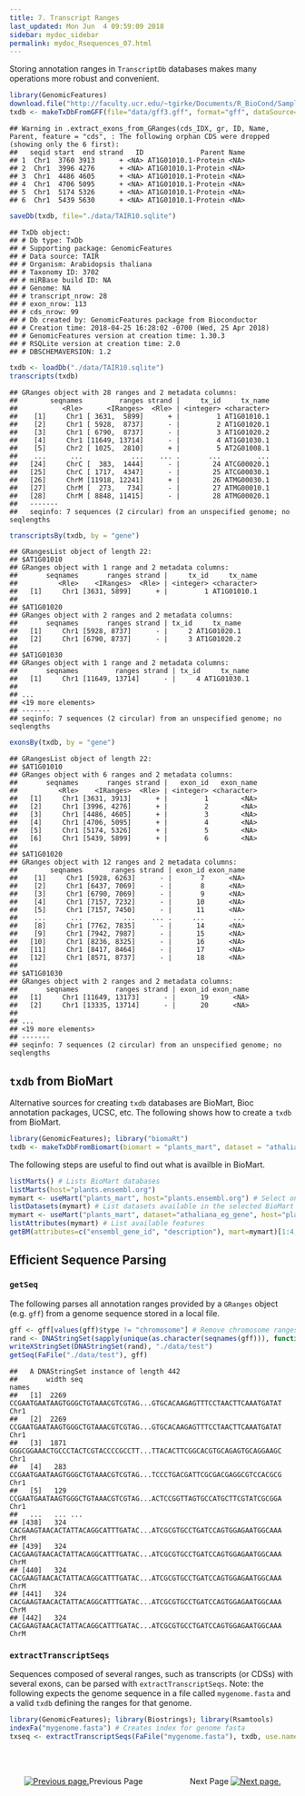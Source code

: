 ```yaml
---
title: 7. Transcript Ranges
last_updated: Mon Jun  4 09:59:09 2018
sidebar: mydoc_sidebar
permalink: mydoc_Rsequences_07.html
---
```


Storing annotation ranges in `TranscriptDb` databases makes many operations more robust and convenient.

```r
library(GenomicFeatures)
download.file("http://faculty.ucr.edu/~tgirke/Documents/R_BioCond/Samples/gff3.gff", "data/gff3.gff")
txdb <- makeTxDbFromGFF(file="data/gff3.gff", format="gff", dataSource="TAIR", organism="Arabidopsis thaliana")
```

```
## Warning in .extract_exons_from_GRanges(cds_IDX, gr, ID, Name, Parent, feature = "cds", : The following orphan CDS were dropped (showing only the 6 first):
##   seqid start  end strand   ID              Parent Name
## 1  Chr1  3760 3913      + <NA> AT1G01010.1-Protein <NA>
## 2  Chr1  3996 4276      + <NA> AT1G01010.1-Protein <NA>
## 3  Chr1  4486 4605      + <NA> AT1G01010.1-Protein <NA>
## 4  Chr1  4706 5095      + <NA> AT1G01010.1-Protein <NA>
## 5  Chr1  5174 5326      + <NA> AT1G01010.1-Protein <NA>
## 6  Chr1  5439 5630      + <NA> AT1G01010.1-Protein <NA>
```

```r
saveDb(txdb, file="./data/TAIR10.sqlite")
```

```
## TxDb object:
## # Db type: TxDb
## # Supporting package: GenomicFeatures
## # Data source: TAIR
## # Organism: Arabidopsis thaliana
## # Taxonomy ID: 3702
## # miRBase build ID: NA
## # Genome: NA
## # transcript_nrow: 28
## # exon_nrow: 113
## # cds_nrow: 99
## # Db created by: GenomicFeatures package from Bioconductor
## # Creation time: 2018-04-25 16:28:02 -0700 (Wed, 25 Apr 2018)
## # GenomicFeatures version at creation time: 1.30.3
## # RSQLite version at creation time: 2.0
## # DBSCHEMAVERSION: 1.2
```

```r
txdb <- loadDb("./data/TAIR10.sqlite")
transcripts(txdb)
```

```
## GRanges object with 28 ranges and 2 metadata columns:
##        seqnames         ranges strand |     tx_id     tx_name
##           <Rle>      <IRanges>  <Rle> | <integer> <character>
##    [1]     Chr1 [ 3631,  5899]      + |         1 AT1G01010.1
##    [2]     Chr1 [ 5928,  8737]      - |         2 AT1G01020.1
##    [3]     Chr1 [ 6790,  8737]      - |         3 AT1G01020.2
##    [4]     Chr1 [11649, 13714]      - |         4 AT1G01030.1
##    [5]     Chr2 [ 1025,  2810]      + |         5 AT2G01008.1
##    ...      ...            ...    ... .       ...         ...
##   [24]     ChrC [  383,  1444]      - |        24 ATCG00020.1
##   [25]     ChrC [ 1717,  4347]      - |        25 ATCG00030.1
##   [26]     ChrM [11918, 12241]      + |        26 ATMG00030.1
##   [27]     ChrM [  273,   734]      - |        27 ATMG00010.1
##   [28]     ChrM [ 8848, 11415]      - |        28 ATMG00020.1
##   -------
##   seqinfo: 7 sequences (2 circular) from an unspecified genome; no seqlengths
```

```r
transcriptsBy(txdb, by = "gene")
```

```
## GRangesList object of length 22:
## $AT1G01010 
## GRanges object with 1 range and 2 metadata columns:
##       seqnames       ranges strand |     tx_id     tx_name
##          <Rle>    <IRanges>  <Rle> | <integer> <character>
##   [1]     Chr1 [3631, 5899]      + |         1 AT1G01010.1
## 
## $AT1G01020 
## GRanges object with 2 ranges and 2 metadata columns:
##       seqnames       ranges strand | tx_id     tx_name
##   [1]     Chr1 [5928, 8737]      - |     2 AT1G01020.1
##   [2]     Chr1 [6790, 8737]      - |     3 AT1G01020.2
## 
## $AT1G01030 
## GRanges object with 1 range and 2 metadata columns:
##       seqnames         ranges strand | tx_id     tx_name
##   [1]     Chr1 [11649, 13714]      - |     4 AT1G01030.1
## 
## ...
## <19 more elements>
## -------
## seqinfo: 7 sequences (2 circular) from an unspecified genome; no seqlengths
```

```r
exonsBy(txdb, by = "gene")
```

```
## GRangesList object of length 22:
## $AT1G01010 
## GRanges object with 6 ranges and 2 metadata columns:
##       seqnames       ranges strand |   exon_id   exon_name
##          <Rle>    <IRanges>  <Rle> | <integer> <character>
##   [1]     Chr1 [3631, 3913]      + |         1        <NA>
##   [2]     Chr1 [3996, 4276]      + |         2        <NA>
##   [3]     Chr1 [4486, 4605]      + |         3        <NA>
##   [4]     Chr1 [4706, 5095]      + |         4        <NA>
##   [5]     Chr1 [5174, 5326]      + |         5        <NA>
##   [6]     Chr1 [5439, 5899]      + |         6        <NA>
## 
## $AT1G01020 
## GRanges object with 12 ranges and 2 metadata columns:
##        seqnames       ranges strand | exon_id exon_name
##    [1]     Chr1 [5928, 6263]      - |       7      <NA>
##    [2]     Chr1 [6437, 7069]      - |       8      <NA>
##    [3]     Chr1 [6790, 7069]      - |       9      <NA>
##    [4]     Chr1 [7157, 7232]      - |      10      <NA>
##    [5]     Chr1 [7157, 7450]      - |      11      <NA>
##    ...      ...          ...    ... .     ...       ...
##    [8]     Chr1 [7762, 7835]      - |      14      <NA>
##    [9]     Chr1 [7942, 7987]      - |      15      <NA>
##   [10]     Chr1 [8236, 8325]      - |      16      <NA>
##   [11]     Chr1 [8417, 8464]      - |      17      <NA>
##   [12]     Chr1 [8571, 8737]      - |      18      <NA>
## 
## $AT1G01030 
## GRanges object with 2 ranges and 2 metadata columns:
##       seqnames         ranges strand | exon_id exon_name
##   [1]     Chr1 [11649, 13173]      - |      19      <NA>
##   [2]     Chr1 [13335, 13714]      - |      20      <NA>
## 
## ...
## <19 more elements>
## -------
## seqinfo: 7 sequences (2 circular) from an unspecified genome; no seqlengths
```

## `txdb` from BioMart

Alternative sources for creating `txdb` databases are BioMart, Bioc annotation packages, UCSC, etc. The following shows how to create a `txdb` from BioMart.

```r
library(GenomicFeatures); library("biomaRt")
txdb <- makeTxDbFromBiomart(biomart = "plants_mart", dataset = "athaliana_eg_gene", host="plants.ensembl.org")
```

The following steps are useful to find out what is availble in BioMart. 

```r
listMarts() # Lists BioMart databases
listMarts(host="plants.ensembl.org")
mymart <- useMart("plants_mart", host="plants.ensembl.org") # Select one, here plants_mart_25
listDatasets(mymart) # List datasets available in the selected BioMart database
mymart <- useMart("plants_mart", dataset="athaliana_eg_gene", host="plants.ensembl.org")
listAttributes(mymart) # List available features 
getBM(attributes=c("ensembl_gene_id", "description"), mart=mymart)[1:4,]
```

## Efficient Sequence Parsing 

### `getSeq`

The following parses all annotation ranges provided by a `GRanges` object (e.g. `gff`) from a genome sequence stored in a local file.

```r
gff <- gff[values(gff)$type != "chromosome"] # Remove chromosome ranges
rand <- DNAStringSet(sapply(unique(as.character(seqnames(gff))), function(x) paste(sample(c("A","T","G","C"), 200000, replace=T), collapse="")))
writeXStringSet(DNAStringSet(rand), "./data/test")
getSeq(FaFile("./data/test"), gff)
```

```
##   A DNAStringSet instance of length 442
##       width seq                                                                 names               
##   [1]  2269 CCGAATGAATAAGTGGGCTGTAAACGTCGTAG...GTGCACAAGAGTTTCCTAACTTCAAATGATAT Chr1
##   [2]  2269 CCGAATGAATAAGTGGGCTGTAAACGTCGTAG...GTGCACAAGAGTTTCCTAACTTCAAATGATAT Chr1
##   [3]  1871 GGGCGGAAACTGCCCTACTCGTACCCCGCCTT...TTACACTTCGGCACGTGCAGAGTGCAGGAAGC Chr1
##   [4]   283 CCGAATGAATAAGTGGGCTGTAAACGTCGTAG...TCCCTGACGATTCGCGACGAGGCGTCCACGCG Chr1
##   [5]   129 CCGAATGAATAAGTGGGCTGTAAACGTCGTAG...ACTCCGGTTAGTGCCATGCTTCGTATCGCGGA Chr1
##   ...   ... ...
## [438]   324 CACGAAGTAACACTATTACAGGCATTTGATAC...ATCGCGTGCCTGATCCAGTGGAGAATGGCAAA ChrM
## [439]   324 CACGAAGTAACACTATTACAGGCATTTGATAC...ATCGCGTGCCTGATCCAGTGGAGAATGGCAAA ChrM
## [440]   324 CACGAAGTAACACTATTACAGGCATTTGATAC...ATCGCGTGCCTGATCCAGTGGAGAATGGCAAA ChrM
## [441]   324 CACGAAGTAACACTATTACAGGCATTTGATAC...ATCGCGTGCCTGATCCAGTGGAGAATGGCAAA ChrM
## [442]   324 CACGAAGTAACACTATTACAGGCATTTGATAC...ATCGCGTGCCTGATCCAGTGGAGAATGGCAAA ChrM
```

### `extractTranscriptSeqs`

Sequences composed of several ranges, such as transcripts (or CDSs) with several exons, can be parsed with `extractTranscriptSeqs`. 
Note: the following expects the genome sequence in a file called `mygenome.fasta` and a valid `txdb` defining the ranges for that
genome.

```r
library(GenomicFeatures); library(Biostrings); library(Rsamtools)
indexFa("mygenome.fasta") # Creates index for genome fasta
txseq <- extractTranscriptSeqs(FaFile("mygenome.fasta"), txdb, use.names=TRUE) 
```

<br><br><center><a href="mydoc_Rsequences_06.html"><img src="images/left_arrow.png" alt="Previous page."></a>Previous Page &nbsp; &nbsp; &nbsp; &nbsp; &nbsp; &nbsp; &nbsp; &nbsp; &nbsp; &nbsp; Next Page
<a href="mydoc_Rsequences_08.html"><img src="images/right_arrow.png" alt="Next page."></a></center>
